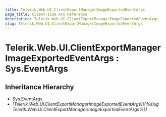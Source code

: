 ```yaml
---
title: Telerik.Web.UI.ClientExportManagerImageExportedEventArgs
page_title: Client-side API Reference
description: Telerik.Web.UI.ClientExportManagerImageExportedEventArgs
slug: Telerik.Web.UI.ClientExportManagerImageExportedEventArgs
---
```


# Telerik.Web.UI.ClientExportManagerImageExportedEventArgs : Sys.EventArgs 

## Inheritance Hierarchy

* Sys.EventArgs
* *[Telerik.Web.UI.ClientExportManagerImageExportedEventArgs]({%slug Telerik.Web.UI.ClientExportManagerImageExportedEventArgs%})*

